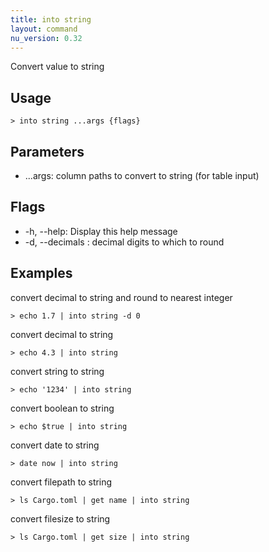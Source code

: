 ```yaml
---
title: into string
layout: command
nu_version: 0.32
---
```

Convert value to string

## Usage
```shell
> into string ...args {flags} 
 ```

## Parameters
* ...args: column paths to convert to string (for table input)

## Flags
* -h, --help: Display this help message
* -d, --decimals <integer>: decimal digits to which to round

## Examples
  convert decimal to string and round to nearest integer
```shell
> echo 1.7 | into string -d 0
 ```

  convert decimal to string
```shell
> echo 4.3 | into string
 ```

  convert string to string
```shell
> echo '1234' | into string
 ```

  convert boolean to string
```shell
> echo $true | into string
 ```

  convert date to string
```shell
> date now | into string
 ```

  convert filepath to string
```shell
> ls Cargo.toml | get name | into string
 ```

  convert filesize to string
```shell
> ls Cargo.toml | get size | into string
 ```

